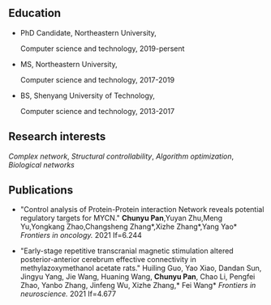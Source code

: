 

## Education
* PhD Candidate, Northeastern University,

  Computer science and technology, 2019-persent
 
* MS, Northeastern University,
 
  Computer science and technology, 2017-2019
 
* BS, Shenyang University of Technology,
 
  Computer science and technology, 2013-2017
## Research interests
_Complex network_, _Structural controllability_, _Algorithm optimization_, _Biological networks_

## Publications
* "Control analysis of Protein-Protein interaction Network reveals potential regulatory targets for MYCN." **Chunyu Pan**,Yuyan Zhu,Meng Yu,Yongkang Zhao,Changsheng Zhang*,Xizhe Zhang*,Yang Yao*  _Frontiers in oncology._ 2021 If=6.244

* "Early-stage repetitive transcranial magnetic stimulation altered posterior-anterior cerebrum effective connectivity in methylazoxymethanol acetate rats." Huiling Guo, Yao Xiao, Dandan Sun, Jingyu Yang, Jie Wang, Huaning Wang, **Chunyu Pan**, Chao Li, Pengfei Zhao, Yanbo Zhang, Jinfeng Wu, Xizhe Zhang,* Fei Wang* _Frontiers in neuroscience._ 2021 If=4.677


